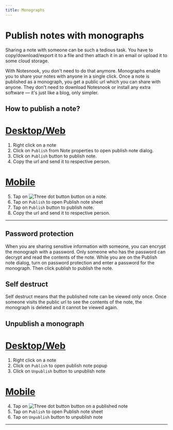 ```yaml
---
title: Monographs
---
```


# Publish notes with monographs

Sharing a note with someone can be such a tedious task. You have to copy/download/export it to a file and then attach it in an email or upload it to some cloud storage.

With Notesnook, you don't need to do that anymore. Monographs enable you to share your notes with anyone in a single click. Once a note is published as a monograph, you get a public url which you can share with anyone. They don't need to download Notesnook or install any extra software — it's just like a blog, only simpler.

## How to publish a note?

# [Desktop/Web](#/tab/web)

1. Right click on a note
2. Click on `Publish` from Note properties to open publish note dialog.
3. Click on `Publish` button to publish note.
4. Copy the url and send it to respective person.

# [Mobile](#/tab/mobile)

5. Tap on ![Three dot button](/three-dot-button.png) button on a note.
6. Tap on `Publish` to open Publish note sheet
7. Tap on `Publish` button to publish note.
8. Copy the url and send it to respective person.

---

## Password protection

When you are sharing sensitive information with someone, you can encrypt the monograph with a password. Only someone who has the password can decrypt and read the contents of the note. While you are on the Publish note dialog, turn on password protection and enter a password for the monograph. Then click publish to publish the note.

## Self destruct

Self destruct means that the published note can be viewed only once. Once someone visits the public url to see the contents of the note, the monograph is deleted and it cannot be viewed again.

## Unpublish a monograph

# [Desktop/Web](#/tab/web)

1. Right click on a note
2. Click on `Publish` to open publish note popup
3. Click on `Unpublish` button to unpublish note

# [Mobile](#/tab/mobile)

4. Tap on ![Three dot button](/three-dot-button.png) button on a published note
5. Tap on `Publish` to open Publish note sheet
6. Tap on `Unpublish` button to unpublish note

---
